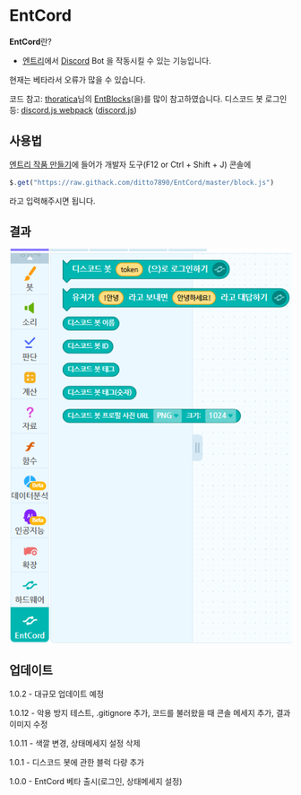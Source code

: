 # EntCord

**EntCord**란?

* [엔트리](https://playentry.org/)에서 [Discord](https://discordapp.com/) Bot 을 작동시킬 수 있는 기능입니다.

현재는 베타라서 오류가 많을 수 있습니다.

코드 참고: [thoratica](https://github.com/thoratica)님의 [EntBlocks](https://github.com/thoratica/EntBlocks)(을)를 많이 참고하였습니다.
디스코드 봇 로그인 등: [discord.js webpack](https://github.com/discordjs/discord.js/tree/webpack) ([discord.js](https://discord.js.org/))

## 사용법

[엔트리 작품 만들기](https://playentry.org/ws#!/)에 들어가 개발자 도구(F12 or Ctrl + Shift + J) 콘솔에

```js
$.get("https://raw.githack.com/ditto7890/EntCord/master/block.js")
```

라고 입력해주시면 됩니다.

## 결과

![Result](./img/result-1.0.12.png)

## 업데이트

1.0.2 - 대규모 업데이트 예정

1.0.12 - 악용 방지 테스트, .gitignore 추가, 코드를 불러왔을 때 콘솔 메세지 추가, 결과 이미지 수정

1.0.11 - 색깔 변경, 상태메세지 설정 삭제

1.0.1 - 디스코드 봇에 관한 블럭 다량 추가

1.0.0 - EntCord 베타 출시(로그인, 상태메세지 설정)

